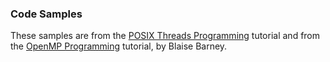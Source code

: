 ### Code Samples

These samples are from the [POSIX Threads Programming](https://computing.llnl.gov/tutorials/pthreads) tutorial
and from the [OpenMP Programming](https://computing.llnl.gov/tutorials/openmp) tutorial, by Blaise Barney.
